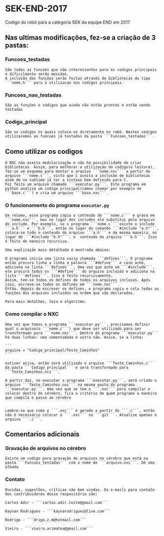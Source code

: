 # SEK-END-2017

 Codigo do robô para a categoria SEK da equipe END em 2017

## Nas ultimas modificações, fez-se a criação de 3 pastas:

### Funcoes_testadas
	
	São todas as funcoes que são interessantes para os codigos principais e dificilmente serão mexidas.
	A inclusão das funções serão feitas através de bibliotecas do tipo ```nome.h``` para a utilizacao nos codigos principais.

### Funcoes_nao_testadas
	
	São as funções e códigos que ainda não estão prontos e estão sendo testadas

### Codigo_principal

	São os codigos os quais coloca-se diretamente no robô. Nestes codigos utilizaremos as funcoes já testadas da pasta ```Funcoes_testadas```.


## Como utilizar os codigos

	O NXC não aceita modularização e não há possibilidade de criar bibliotecas. Assim, para melhorar a utilização do código(e leitura), fez-se um esquema para montar o arquivo ```nome.nxc``` a partir do arquivo ```nome.c```, visto que C aceita a inclusão de bibliotecas além de no sublime já ter a sintaxe bem definida para C. 
	Foi feito um arquivo chamado ```executar.py```. Este programa em python analisa um codigo principal(vamos chamar por exemplo de ```base.c```) e cria um arquivo ```base.nxc```. 

### O funcionamento do programa ```executar.py```

	Em resumo, esse programa copia o conteudo de ```nome.c``` e grava em ```nome.nxc```, mas no lugar dos includes ele substitui pelo arquivo do include. Por exemplo, se o programa ```nome.c``` existe o include ```a.h``` e ```b.h```, então no lugar do comando ```#include "a.h"```, coloca-se todo o conteudo do arquivo ```a.h``` e de mesma maneira, no lugar de ```#include "b.h"```, o  conteudo do arquivo ```b.h```. Isso é feito de maneira recursiva.

	Uma explicação mais detalhada é mostrada abaixo:

	O programa inicia uma lista vazia chamada ```defines```. O programa então procura linha a linha a palavra ```#define``` e caso ache, adiciona na lista ```defines```. Uma vez que acha um ```#include```, ele procura todos os ```#define``` do arquivo incluido e adiciona na lista ```defines```. Isso é feito recursivamente.
	Assim, tem-se todos os defines de todos os arquivos inclusos. Após isso, escreve-se todos os defines em ```nome.nxc```.
	Então, depois de escrever os defines, o programa copia e cola todas as funções dos arquivos incluidos na ordem que são declarados.

	Para mais detalhes, leia o algoritmo.

### Como compilar o NXC

	Uma vez que temos o programa ```executar.py```, precisamos definir qual o arquivo(o ```nome.c```) que deve ser utilizado para ser transformado para ```nome.nxc```. Dentro do programa ```executar.py``` há duas linhas: uma comentadada e outra não. Assim, se a linha:

	```
	arquivo = "Codigo_principal/Teste_Caminhos"
	```

	estiver ativa, então será utilizado o arquivo ```Teste_Caminhos.c``` da pasta ```Codigo_principal``` e será transformado para ```Teste_Caminhos.ncx```.

	A partir daí, se executar o programa ```executar.py```, será criado o arquivo ```Teste_Caminhos.nxc``` na mesma pasta do programa ```executar.py```. Uma vez que se tem o ```.nxc``` para compilar e colocar dentro do cérebro, fica a critério de quem programa a maneira que compila e passa ao cérebro


	Lembre-se que como o ```.nxc``` é gerado a partir do ```.c```, então não é necessário colocar o ```.nxc``` no ```git```. Atualize apenas o arquivo ```.c```.

## Comentarios adicionais

###	Gravação de arquivos no cérebro

	Existe um codigo para gravação de arquivos no cérebro que está na pasta ```Funcoes_testadas``` com o nome de ```arquivo.nxc```. Dê uma olhada

### Contato

	Duvidas, sugestões, críticas são bem vindas. Os e-mails para contato dos contribuidores desse respositório são:

	Carlos Adir - ```carlos.adir.leite@gmail.com```
	
	Kaynan Rodrigues - ```kaynarodrigues@live.com```

	Rodrigo - ```drigo.z.m@hotmail.com```

	Vieira - ```vieira.arimatea@gmail.com```